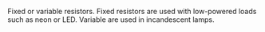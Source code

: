 Fixed or variable resistors. Fixed resistors are used with low-powered loads such as neon or LED. Variable are used in incandescent lamps.